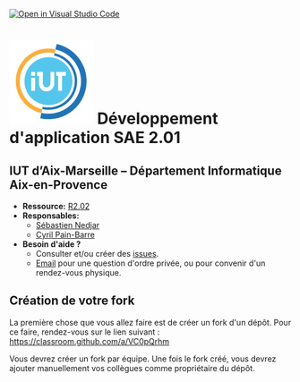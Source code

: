 [![Open in Visual Studio Code](https://classroom.github.com/assets/open-in-vscode-c66648af7eb3fe8bc4f294546bfd86ef473780cde1dea487d3c4ff354943c9ae.svg)](https://classroom.github.com/online_ide?assignment_repo_id=7908914&assignment_repo_type=AssignmentRepo)
# <img src="https://raw.githubusercontent.com/IUTInfoAix-M2105/Syllabus/master/assets/logo.png" alt="class logo" class="logo"/> Développement d'application SAE 2.01

## IUT d’Aix-Marseille – Département Informatique Aix-en-Provence

- **Ressource:** [R2.02](https://cache.media.enseignementsup-recherche.gouv.fr/file/SPE4-MESRI-17-6-2021/35/5/Annexe_17_INFO_BUT_annee_1_1411355.pdf)
- **Responsables:**
  - [Sébastien Nedjar](mailto:sebastien.nedjar@univ-amu.fr)
  - [Cyril Pain-Barre](mailto:cyril.pain-barre@univ-amu.fr)
- **Besoin d'aide ?**
  - Consulter et/ou créer des [issues](https://github.com/IUTInfoAix-R202/cours/issues).
  - [Email](mailto:sebastien.nedjar@univ-amu.fr) pour une question d'ordre privée, ou pour convenir d'un rendez-vous physique.

## Création de votre fork

La première chose que vous allez faire est de créer un fork d'un dépôt. Pour ce faire, rendez-vous sur le lien suivant :
<https://classroom.github.com/a/VC0pQrhm>

Vous devrez créer un fork par équipe. Une fois le fork créé, vous devrez ajouter manuellement vos collègues comme propriétaire du dépôt.
